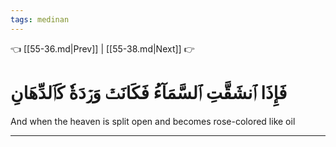 ```yaml
---
tags: medinan
---
```


👈 [[55-36.md|Prev]] | [[55-38.md|Next]] 👉

# فَإِذَا ٱنشَقَّتِ ٱلسَّمَآءُ فَكَانَتۡ وَرۡدَةٗ كَٱلدِّهَانِ

And when the heaven is split open and becomes rose-colored like oil

---

